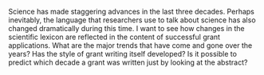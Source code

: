 Science has made staggering advances in the last three decades. Perhaps inevitably, the language that researchers use to talk about science has also changed dramatically during this time. I want to see how changes in the scientific lexicon are reflected in the content of successful grant applications. What are the major trends that have come and gone over the years? Has the style of grant writing itself developed? Is it possible to predict which decade a grant was written just by looking at the abstract? 
